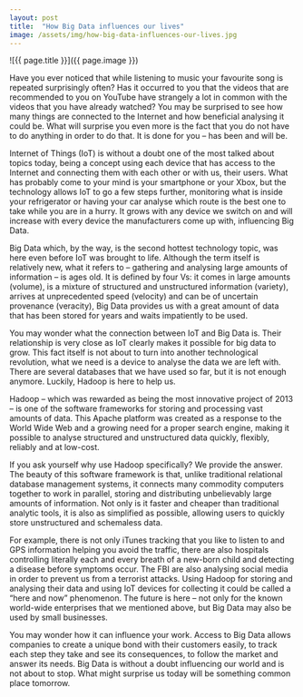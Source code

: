 ```yaml
---
layout: post
title:  "How Big Data influences our lives"
image: /assets/img/how-big-data-influences-our-lives.jpg
---
```


![{{ page.title }}]({{ page.image }})


Have you ever noticed that while listening to music your favourite song is repeated surprisingly often? Has it occurred to you that the videos that are recommended to you on YouTube have strangely a lot in common with the videos that you have already watched? You may be surprised to see how many things are connected to the Internet and how beneficial analysing it could be. What will surprise you even more is the fact that you do not have to do anything in order to do that. It is done for you – has been and will be.

Internet of Things (IoT) is without a doubt one of the most talked about topics today, being a concept using each device that has access to the Internet and connecting them with each other or with us, their users. What has probably come to your mind is your smartphone or your Xbox, but the technology allows IoT to go a few steps further, monitoring what is inside your refrigerator or having your car analyse which route is the best one to take while you are in a hurry. It grows with any device we switch on and will increase with every device the manufacturers come up with, influencing Big Data.

Big Data which, by the way, is the second hottest technology topic, was here even before IoT was brought to life. Although the term itself is relatively new, what it refers to – gathering and analysing large amounts of information – is ages old. It is defined by four Vs: it comes in large amounts (volume), is a mixture of structured and unstructured information (variety), arrives at unprecedented speed (velocity) and can be of uncertain provenance (veracity), Big Data provides us with a great amount of data that has been stored for years and waits impatiently to be used.

You may wonder what the connection between IoT and Big Data is. Their relationship is very close as IoT clearly makes it possible for big data to grow. This fact itself is not about to turn into another technological revolution, what we need is a device to analyse the data we are left with. There are several databases that we have used so far, but it is not enough anymore. Luckily, Hadoop is here to help us.

Hadoop – which was rewarded as being the most innovative project of 2013 – is one of the software frameworks for storing and processing vast amounts of data. This Apache platform was created as a response to the World Wide Web and a growing need for a proper search engine, making it possible to analyse structured and unstructured data quickly, flexibly, reliably and at low-cost.

If you ask yourself why use Hadoop specifically? We provide the answer. The beauty of this software framework is that, unlike traditional relational database management systems, it connects many commodity computers together to work in parallel, storing and distributing unbelievably large amounts of information. Not only is it faster and cheaper than traditional analytic tools, it is also as simplified as possible, allowing users to quickly store unstructured and schemaless data.

For example, there is not only iTunes tracking that you like to listen to and GPS information helping you avoid the traffic, there are also hospitals controlling literally each and every breath of a new-born child and detecting a disease before symptoms occur. The FBI are also analysing social media in order to prevent us from a terrorist attacks. Using Hadoop for storing and analysing their data and using IoT devices for collecting it could be called a “here and now” phenomenon. The future is here – not only for the known world-wide enterprises that we mentioned above, but Big Data may also be used by small businesses.

You may wonder how it can influence your work. Access to Big Data allows companies to create a unique bond with their customers easily, to track each step they take and see its consequences, to follow the market and answer its needs. Big Data is without a doubt influencing our world and is not about to stop. What might surprise us today will be something common place tomorrow.
